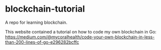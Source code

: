 # blockchain-tutorial

A repo for learning blockchain.

This website contained a tutorial on how to code my own blockchain in Go:
https://medium.com/@mycoralhealth/code-your-own-blockchain-in-less-than-200-lines-of-go-e296282bcffc
